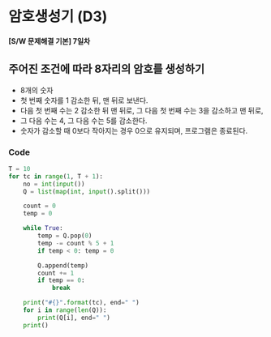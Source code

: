 # 암호생성기 (D3)

#### [S/W 문제해결 기본] 7일차

## 주어진 조건에 따라  8자리의 암호를 생성하기

- 8개의 숫자
- 첫 번째 숫자를 1 감소한 뒤, 맨 뒤로 보낸다.
- 다음 첫 번째 수는 2 감소한 뒤 맨 뒤로, 그 다음 첫 번째 수는 3을 감소하고 맨 뒤로, 
- 그 다음 수는 4, 그 다음 수는 5를 감소한다.
- 숫자가 감소할 때 0보다 작아지는 경우 0으로 유지되며, 프로그램은 종료된다.



### Code

```python
T = 10
for tc in range(1, T + 1):
    no = int(input())
    Q = list(map(int, input().split()))

    count = 0
    temp = 0

    while True:
        temp = Q.pop(0)
        temp -= count % 5 + 1
        if temp < 0: temp = 0

        Q.append(temp)
        count += 1
        if temp == 0:
            break

    print("#{}".format(tc), end=" ")
    for i in range(len(Q)):
        print(Q[i], end=" ")
    print()
```

